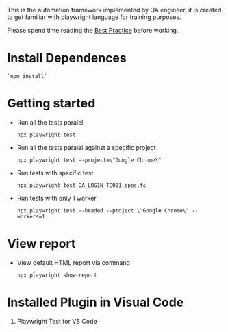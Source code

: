 This is the automation framework implemented by QA engineer, it is created to get familiar with playwright language for training purposes. 

Please spend time reading the [Best Practice](https://playwright.dev/docs/best-practices) before working.

# Install Dependences
    `npm install`
    
# Getting started
+ Run all the tests paralel
    
    `npx playwright test`

+ Run all the tests paralel against a specific project

    `npx playwright test --project=\"Google Chrome\"`

+ Run tests with specific test

    `npx playwright test DA_LOGIN_TC001.spec.ts`

+ Run tests with only 1 worker

    `npx playwright test --headed --project \"Google Chrome\" --workers=1`

# View report
+ View default HTML report via command
    
    `npx playwright show-report`    


# Installed Plugin in Visual Code
1. Playwright Test for VS Code